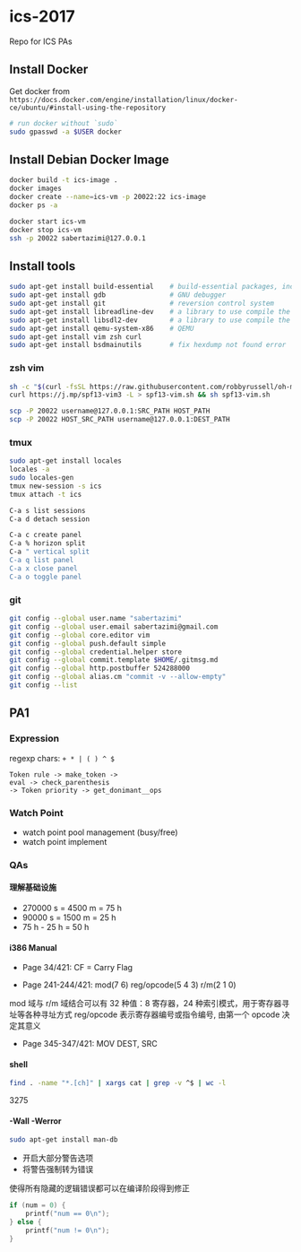 # ics-2017

Repo for ICS PAs

## Install Docker

Get docker from `https://docs.docker.com/engine/installation/linux/docker-ce/ubuntu/#install-using-the-repository`

```sh
# run docker without `sudo`
sudo gpasswd -a $USER docker
```

## Install Debian Docker Image

```sh
docker build -t ics-image .
docker images
docker create --name=ics-vm -p 20022:22 ics-image
docker ps -a

docker start ics-vm
docker stop ics-vm
ssh -p 20022 sabertazimi@127.0.0.1
```

## Install tools


```sh
sudo apt-get install build-essential    # build-essential packages, include binary utilities, gcc, make, and so on
sudo apt-get install gdb                # GNU debugger
sudo apt-get install git                # reversion control system
sudo apt-get install libreadline-dev    # a library to use compile the project later
sudo apt-get install libsdl2-dev        # a library to use compile the project later
sudo apt-get install qemu-system-x86    # QEMU
sudo apt-get install vim zsh curl
sudo apt-get install bsdmainutils       # fix hexdump not found error
```

### zsh vim

```sh
sh -c "$(curl -fsSL https://raw.githubusercontent.com/robbyrussell/oh-my-zsh/master/tools/install.sh)"
curl https://j.mp/spf13-vim3 -L > spf13-vim.sh && sh spf13-vim.sh

scp -P 20022 username@127.0.0.1:SRC_PATH HOST_PATH
scp -P 20022 HOST_SRC_PATH username@127.0.0.1:DEST_PATH
```

### tmux

```sh
sudo apt-get install locales
locales -a
sudo locales-gen
tmux new-session -s ics
tmux attach -t ics

C-a s list sessions
C-a d detach session

C-a c create panel
C-a % horizon split
C-a " vertical split
C-a q list panel
C-a x close panel
C-a o toggle panel
```

### git

```sh
git config --global user.name "sabertazimi"
git config --global user.email sabertazimi@gmail.com
git config --global core.editor vim
git config --global push.default simple
git config --global credential.helper store
git config --global commit.template $HOME/.gitmsg.md
git config --global http.postbuffer 524288000
git config --global alias.cm "commit -v --allow-empty"
git config --list
```

## PA1

### Expression

regexp chars: `+ * | ( ) ^ $`

```
Token rule -> make_token ->
eval -> check_parenthesis
-> Token priority -> get_donimant__ops
```

### Watch Point

*   watch point pool management (busy/free)
*   watch point implement

### QAs

#### 理解基础设施

*   270000 s = 4500 m = 75 h
*   90000  s = 1500 m = 25 h
*   75 h - 25 h = 50 h

#### i386 Manual

*   Page 34/421: CF = Carry Flag

*   Page 241-244/421: mod(7 6) reg/opcode(5 4 3) r/m(2 1 0)

mod 域与 r/m 域结合可以有 32 种值：8 寄存器，24 种索引模式，用于寄存器寻址等各种寻址方式
reg/opcode 表示寄存器编号或指令编号, 由第一个 opcode 决定其意义

*  Page 345-347/421: MOV DEST, SRC

#### shell

```sh
find . -name "*.[ch]" | xargs cat | grep -v ^$ | wc -l
```

3275

#### -Wall -Werror

```sh
sudo apt-get install man-db
```

*   开启大部分警告选项
*   将警告强制转为错误

使得所有隐藏的逻辑错误都可以在编译阶段得到修正

```c
if (num = 0) {
    printf("num == 0\n");
} else {
    printf("num != 0\n");
}
```
